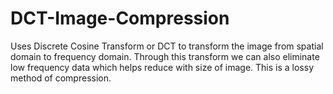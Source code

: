# DCT-Image-Compression
Uses Discrete Cosine Transform or DCT to transform the image from spatial domain to frequency domain. Through this transform we can also eliminate low frequency data which helps reduce with size of image. This is a lossy method of compression. 
